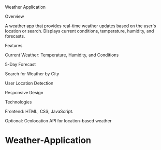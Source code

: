 

Weather Application

Overview

A weather app that provides real-time weather updates based on the user's location or search. Displays current conditions, temperature, humidity, and forecasts.

Features

Current Weather: Temperature, Humidity, and Conditions

5-Day Forecast

Search for Weather by City

User Location Detection

Responsive Design


Technologies

Frontend: HTML, CSS, JavaScript.

Optional: Geolocation API for location-based weather

# Weather-Application
